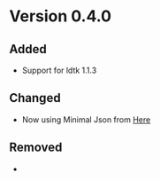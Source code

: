 # Version 0.4.0

## Added
- Support for ldtk 1.1.3

## Changed
- Now using Minimal Json from [Here](https://github.com/deepnight/ldtk/pull/654)

## Removed
- 
